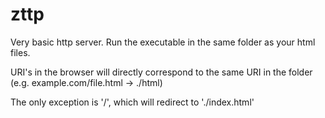 # zttp

Very basic http server. Run the executable in the same folder as your html files.

URI's in the browser will directly correspond to the same URI in the folder (e.g. example.com/file.html -> ./html)

The only exception is '/', which will redirect to './index.html'
